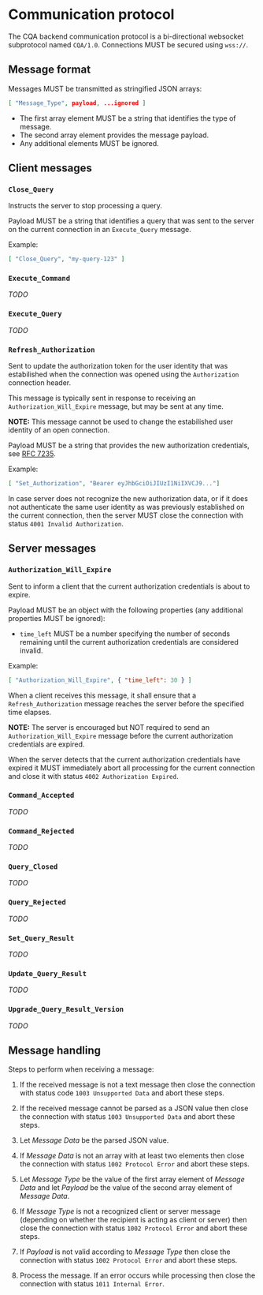 # Communication protocol

The CQA backend communication protocol is a bi-directional websocket subprotocol named `CQA/1.0`. Connections MUST be secured using `wss://`.

## Message format

Messages MUST be transmitted as stringified JSON arrays:

```json
[ "Message_Type", payload, ...ignored ]
```

* The first array element MUST be a string that identifies the type of message.
* The second array element provides the message payload.
* Any additional elements MUST be ignored.

## Client messages

### `Close_Query`

Instructs the server to stop processing a query.

Payload MUST be a string that identifies a query that was sent to the server on the current connection in an `Execute_Query` message.

Example:

```json
[ "Close_Query", "my-query-123" ]
```

### `Execute_Command`
*TODO*


### `Execute_Query`
*TODO*


### `Refresh_Authorization`
Sent to update the authorization token for the user identity that was estabilished when the connection was opened using the `Authorization` connection header.

This message is typically sent in response to receiving an `Authorization_Will_Expire` message, but may be sent at any time.

**NOTE:** This message cannot be used to change the estabilished user identity of an open connection.

Payload MUST be a string that provides the new authorization credentials, see [RFC 7235](https://tools.ietf.org/html/rfc7235#section-4.2).

Example:

```json
[ "Set_Authorization", "Bearer eyJhbGciOiJIUzI1NiIXVCJ9..."]
```

In case server does not recognize the new authorization data, or if it does not authenticate the same user identity as was previously established on the current connection, then the server MUST close the connection with status `4001 Invalid Authorization`.



## Server messages

### `Authorization_Will_Expire`
Sent to inform a client that the current authorization credentials is about to expire.

Payload MUST be an object with the following properties (any additional properties MUST be ignored):

* `time_left` MUST be a number specifying the number of seconds remaining until the current authorization credentials are considered invalid.

Example:

```json
[ "Authorization_Will_Expire", { "time_left": 30 } ]
```

When a client receives this message, it shall ensure that a `Refresh_Authorization` message reaches the server before the specified time elapses.

**NOTE:** The server is encouraged but NOT required to send an `Authorization_Will_Expire` message before the current authorization credentials are expired.

When the server detects that the current authorization credentials have expired it MUST immediately abort all processing for the current connection and close it with status `4002 Authorization Expired`.

### `Command_Accepted`
*TODO*

### `Command_Rejected`
*TODO*

### `Query_Closed`
*TODO*

### `Query_Rejected`
*TODO*

### `Set_Query_Result`
*TODO*

### `Update_Query_Result`
*TODO*

### `Upgrade_Query_Result_Version`
*TODO*



## Message handling

Steps to perform when receiving a message:

1. If the received message is not a text message then close the connection with status code `1003 Unsupported Data` and abort these steps.

2. If the received message cannot be parsed as a JSON value then close the connection with status `1003 Unsupported Data` and abort these steps.

3. Let *Message Data* be the parsed JSON value.

4. If *Message Data* is not an array with at least two elements then close the connection with status `1002 Protocol Error` and abort these steps.

5. Let *Message Type* be the value of the first array element of *Message Data* and let *Payload* be the value of the second array element of *Message Data*.

6. If *Message Type* is not a recognized client or server message (depending on whether the recipient is acting as client or server) then close the connection with status `1002 Protocol Error` and abort these steps.

7. If *Payload* is not valid according to *Message Type* then close the connection with status `1002 Protocol Error` and abort these steps.

8. Process the message. If an error occurs while processing then close the connection with status `1011 Internal Error`.
